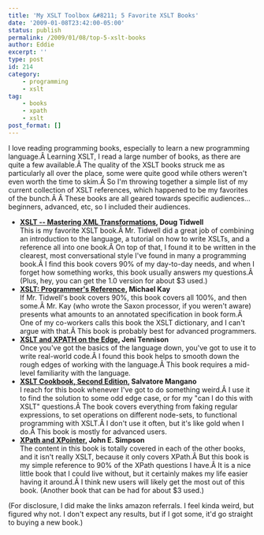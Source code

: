 ```yaml
---
title: 'My XSLT Toolbox &#8211; 5 Favorite XSLT Books'
date: '2009-01-08T23:42:00-05:00'
status: publish
permalink: /2009/01/08/top-5-xslt-books
author: Eddie
excerpt: ''
type: post
id: 214
category:
    - programming
    - xslt
tag:
    - books
    - xpath
    - xslt
post_format: []
---
```

I love reading programming books, especially to learn a new programming language.Â Learning XSLT, I read a large number of books, as there are quite a few available.Â The quality of the XSLT books struck me as particularly all over the place, some were quite good while others weren't even worth the time to skim.Â So I'm throwing together a simple list of my current collection of XSLT references, which happened to be my favorites of the bunch.Â Â These books are all geared towards specific audiences... beginners, advanced, etc, so I included their audiences.

- **[XSLT -- Mastering XML Transformations](http://www.amazon.com/gp/product/0596000537?ie=UTF8&tag=eddwelsblo-20&linkCode=as2&camp=1789&creative=9325&creativeASIN=0596000537), Doug Tidwell**  
  This is my favorite XSLT book.Â Mr. Tidwell did a great job of combining an introduction to the language, a tutorial on how to write XSLTs, and a reference all into one book.Â On top of that, I found it to be written in the clearest, most conversational style I've found in many a programming book.Â I find this book covers 90% of my day-to-day needs, and when I forget how something works, this book usually answers my questions.Â (Plus, hey, you can get the 1.0 version for about $3 used.)
- **[XSLT: Programmer's Reference](http://www.amazon.com/gp/product/0470192747?ie=UTF8&tag=eddwelsblo-20&linkCode=as2&camp=1789&creative=9325&creativeASIN=0470192747), Michael Kay**  
  If Mr. Tidwell's book covers 90%, this book covers all 100%, and then some.Â Mr. Kay (who wrote the Saxon processor, if you weren't aware) presents what amounts to an annotated specification in book form.Â One of my co-workers calls this book the XSLT dictionary, and I can't argue with that.Â This book is probably best for advanced programmers.
- **[XSLT and XPATH on the Edge](http://www.amazon.com/gp/product/0764547763?ie=UTF8&tag=eddwelsblo-20&linkCode=as2&camp=1789&creative=9325&creativeASIN=0764547763), Jeni Tennison**  
  Once you've got the basics of the language down, you've got to use it to write real-world code.Â I found this book helps to smooth down the rough edges of working with the language.Â This book requires a mid-level familiarity with the language.
- **[XSLT Cookbook, Second Edition](http://www.amazon.com/gp/product/0596009747?ie=UTF8&tag=eddwelsblo-20&linkCode=as2&camp=1789&creative=9325&creativeASIN=0596009747), Salvatore Mangano**  
  I reach for this book whenever I've got to do something weird.Â I use it to find the solution to some odd edge case, or for my "can I do this with XSLT" questions.Â The book covers everything from faking regular expressions, to set operations on different node-sets, to functional programming with XSLT.Â I don't use it often, but it's like gold when I do.Â This book is mostly for advanced users.
- **[XPath and XPointer](http://www.amazon.com/gp/product/0596002912?ie=UTF8&tag=eddwelsblo-20&linkCode=as2&camp=1789&creative=9325&creativeASIN=0596002912), John E. Simpson**  
  The content in this book is totally covered in each of the other books, and it isn't really XSLT, because it only covers XPath.Â But this book is my simple reference to 90% of the XPath questions I have.Â It is a nice little book that I could live without, but it certainly makes my life easier having it around.Â I think new users will likely get the most out of this book. (Another book that can be had for about $3 used.)

(For disclosure, I did make the links amazon referrals. I feel kinda weird, but figured why not. I don't expect any results, but if I got some, it'd go straight to buying a new book.)